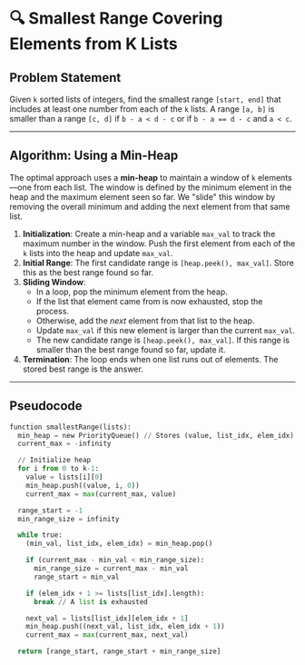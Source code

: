 # 🔍 Smallest Range Covering Elements from K Lists

## Problem Statement

Given `k` sorted lists of integers, find the smallest range `[start, end]` that includes at least one number from each of the `k` lists. A range `[a, b]` is smaller than a range `[c, d]` if `b - a < d - c` or if `b - a == d - c` and `a < c`.

---

## Algorithm: Using a Min-Heap

The optimal approach uses a **min-heap** to maintain a window of `k` elements—one from each list. The window is defined by the minimum element in the heap and the maximum element seen so far. We "slide" this window by removing the overall minimum and adding the next element from that same list.

1.  **Initialization**: Create a min-heap and a variable `max_val` to track the maximum number in the window. Push the first element from each of the `k` lists into the heap and update `max_val`.
2.  **Initial Range**: The first candidate range is `[heap.peek(), max_val]`. Store this as the best range found so far.
3.  **Sliding Window**:
    * In a loop, pop the minimum element from the heap.
    * If the list that element came from is now exhausted, stop the process.
    * Otherwise, add the *next* element from that list to the heap.
    * Update `max_val` if this new element is larger than the current `max_val`.
    * The new candidate range is `[heap.peek(), max_val]`. If this range is smaller than the best range found so far, update it.
4.  **Termination**: The loop ends when one list runs out of elements. The stored best range is the answer.

---

## Pseudocode

```python
function smallestRange(lists):
  min_heap = new PriorityQueue() // Stores (value, list_idx, elem_idx)
  current_max = -infinity

  // Initialize heap
  for i from 0 to k-1:
    value = lists[i][0]
    min_heap.push((value, i, 0))
    current_max = max(current_max, value)

  range_start = -1
  min_range_size = infinity

  while true:
    (min_val, list_idx, elem_idx) = min_heap.pop()

    if (current_max - min_val < min_range_size):
      min_range_size = current_max - min_val
      range_start = min_val

    if (elem_idx + 1 >= lists[list_idx].length):
      break // A list is exhausted

    next_val = lists[list_idx][elem_idx + 1]
    min_heap.push((next_val, list_idx, elem_idx + 1))
    current_max = max(current_max, next_val)

  return [range_start, range_start + min_range_size]
```